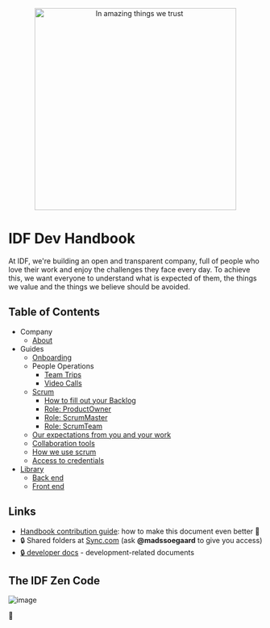 <p align="center"><img src="https://public-media.interaction-design.org/images/idf-logo-full-expanded.svg" alt="In amazing things we trust" width="400"></p>

# IDF Dev Handbook

At IDF, we're building an open and transparent company, full of people who love their work and enjoy the challenges they face every day.
To achieve this, we want everyone to understand what is expected of them, the things we value and the things we believe should be avoided.

## Table of Contents

- Company
  - [About](/company/about.md)
- Guides
  - [Onboarding](/guides/onboarding/README.md)
  - People Operations
    - [Team Trips](/guides/people_operations/team-trips.md)
    - [Video Calls](/guides/people_operations/video-calls.md)
  - [Scrum](/guides/scrum/overview.md)
    - [How to fill out your Backlog](/guides/scrum/backlog.md)
    - [Role: ProductOwner](/guides/scrum/productOwner.md)
    - [Role: ScrumMaster](/guides/scrum/scrumMaster.md)
    - [Role: ScrumTeam](/guides/scrum/scrumTeam.md)
  - [Our expectations from you and your work](expectations.md)
  - [Collaboration tools](/guides/collaboration-tools.md)
  - [How we use scrum](/guides/scrum/README.md)
  - [Access to credentials](/guides/credentials.md)
- [Library](/library/README.md)
  - [Back end](/library/back-end/README.md)
  - [Front end](/library/front-end/README.md)

## Links

- [Handbook contribution guide](CONTRIBUTING.md): how to make this document even better 🦄
- 🔒 Shared folders at [Sync.com](https://cp.sync.com/files/) (ask **@madssoegaard** to give you access)
- [🔒 developer docs](https://github.com/InteractionDesignFoundation/IDF-web/blob/develop/docs/README.md) - development-related documents

## The IDF Zen Code

![image](https://user-images.githubusercontent.com/13465519/45677743-8445e980-bb67-11e8-9243-9ae29dea255a.png)

🦄
